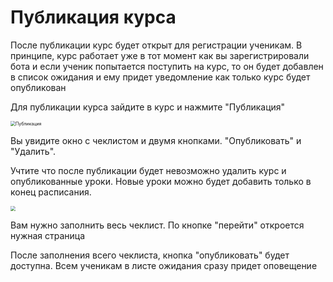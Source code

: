 # Публикация курса

После публикации курс будет открыт для регистрации ученикам. В принципе, курс работает уже в тот момент как вы зарегистрировали бота и если ученик попытается поступить на курс, то он будет добавлен в список ожидания и ему придет уведомление как только курс будет опубликован



Для публикации курса зайдите в курс и нажмите "Публикация"



<img src="https://storage.yandexcloud.net/kampus-help/course-pub.png" alt="Публикация" style="zoom:50%;" />



Вы увидите окно с чеклистом и двумя кнопками. "Опубликовать" и "Удалить".



Учтите что после публикации будет невозможно удалить курс и опубликованные уроки. Новые уроки можно будет добавить только в конец расписания.





<img src="https://storage.yandexcloud.net/kampus-help/course-checklist.png" style="zoom:50%;" />





Вам нужно заполнить весь чеклист. По кнопке "перейти" откроется нужная страница



После заполнения всего чеклиста, кнопка "опубликовать" будет доступна. Всем ученикам в листе ожидания сразу придет оповещение

